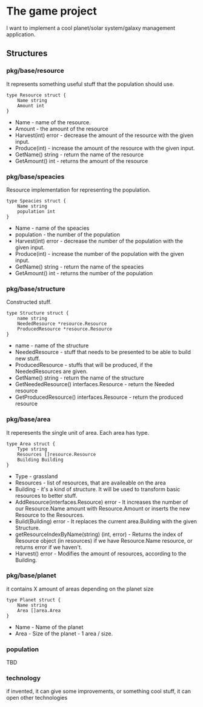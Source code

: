 # The game project

I want to implement a cool planet/solar system/galaxy management application.

## Structures

### pkg/base/resource

It represents something useful stuff that the population should use.

```golang
type Resource struct {
    Name string
    Amount int
}
```

- Name - name of the resource.
- Amount - the amount of the resource
- Harvest(int) error - decrease the amount of the resource with the given input.
- Produce(int) - increase the amount of the resource with the given input.
- GetName() string - return the name of the resource
- GetAmount() int - returns the amount of the resource

### pkg/base/speacies

Resource implementation for representing the population.

```golang
type Speacies struct {
    Name string
    population int
}
```

- Name - name of the speacies
- population - the number of the population
- Harvest(int) error - decrease the number of the population with the given input.
- Produce(int) - increase the number of the population with the given input.
- GetName() string - return the name of the speacies
- GetAmount() int - returns the number of the population

### pkg/base/structure

Constructed stuff.

```golang
type Structure struct {
    name string
    NeededResource *resource.Resource
    ProducedResource *resource.Resource
}
```

- name - name of the structure
- NeededResource - stuff that needs to be presented to be able to build new stuff.
- ProducedResource - stuffs that will be produced, if the NeededResources are given.
- GetName() string - return the name of the structure
- GetNeededResource() interfaces.Resource - return the Needed resource
- GetProducedResource() interfaces.Resource - return the produced resource

### pkg/base/area

It reperesents the single unit of area. Each area has type.

```golang
type Area struct {
    Type string
    Resources []resource.Resource
    Building Building
}
```

- Type - grassland
- Resources - list of resources, that are availeable on the area
- Building - it's a kind of structure. It will be used to transform basic resources to better stuff.
- AddResource(interfaces.Resource) error - It increases the number of our Resource.Name amount with Resource.Amount or inserts the new Resource to the Resources.
- Build(Building) error - It replaces the current area.Building with the given Structure.
- getResourceIndexByName(string) (int, error) - Returns the index of Resource object (in resources) if we have Resource.Name resource, or returns error if we haven't.
- Harvest() error - Modifies the amount of resources, according to the Building.

### pkg/base/planet

it contains X amount of areas depending on the planet size

```golang
type Planet struct {
    Name string
    Area []area.Area
}
```

- Name - Name of the planet
- Area - Size of the planet - 1 area / size.

### population

TBD

### technology

if invented, it can give some improvements, or something cool stuff, it can open other technologies
